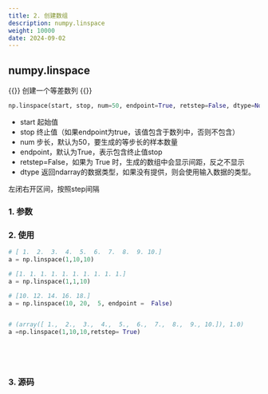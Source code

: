 ```yaml
---
title: 2. 创建数组
description: numpy.linspace
weight: 10000
date: 2024-09-02
---
```

<style>
th, td {
  border: 1px solid rgb(190, 190, 190);
}
</style>

## numpy.linspace

{{<note>}}
创建一个等差数列
{{</note>}}


```python
np.linspace(start, stop, num=50, endpoint=True, retstep=False, dtype=None)

```
- start	起始值
- stop	终止值（如果endpoint为true，该值包含于数列中，否则不包含）
- num	步长，默认为50，要生成的等步长的样本数量
- endpoint，默认为True，表示包含终止值stop
- retstep=False，如果为 True 时，生成的数组中会显示间距，反之不显示
- dtype	返回ndarray的数据类型，如果没有提供，则会使用输入数据的类型。

左闭右开区间，按照step间隔


### 1. 参数




### 2. 使用



```python
# [ 1.  2.  3.  4.  5.  6.  7.  8.  9. 10.]
a = np.linspace(1,10,10)

# [1. 1. 1. 1. 1. 1. 1. 1. 1. 1.]
a = np.linspace(1,1,10)

# [10. 12. 14. 16. 18.]
a = np.linspace(10, 20,  5, endpoint =  False)  


# (array([ 1.,  2.,  3.,  4.,  5.,  6.,  7.,  8.,  9., 10.]), 1.0)
a =np.linspace(1,10,10,retstep= True)






```


### 3. 源码



```python

```
